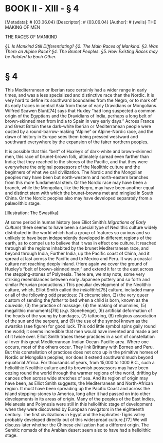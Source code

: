 # BOOK II - XIII - § 4
[Metadata]: # {03.06.04}
[Descriptor]: # {03.06.04}
[Author]: # {wells}
THE MAKING OF MEN

THE RACES OF MANKIND

_§1. Is Mankind Still Differentiating? §2. The Main Races of      Mankind.
§3. Was There an Alpine Race? §4. The Brunet Peoples. §5.      How Existing
Races may be Related to Each Other._

# § 4
This Mediterranean or Iberian race certainly had a wider range in early times,
and was a less specialized and distinctive race than the Nordic. It is very
hard to define its southward boundaries from the Negro, or to mark off its
early traces in central Asia from those of early Dravidians or Mongolians.
Wilfred Scawen Blunt[74] says that Huxley “had long suspected a common origin
of the Egyptians and the Dravidians of India, perhaps a long belt of
brown-skinned men from India to Spain in very early days.” Across France and
Great Britain these dark-white Iberian or Mediterranean people were ousted by a
round-barrow-making “Alpine” or Alpine-Nordic race, and the dawn of history in
Europe sees them being pressed westward and southward everywhere by the
expansion of the fairer northern peoples.

It is possible that this “belt” of Huxley’s of dark-white and brown-skinned
men, this race of brunet-brown folk, ultimately spread even farther than India;
that they reached to the shores of the Pacific, and that they were everywhere
the original possessors of the Neolithic culture and the beginners of what we
call civilization. The Nordic and the Mongolian peoples may have been but
north-western and north-eastern branches from this more fundamental stem. Or
the Nordic race may have been a branch, while the Mongolian, like the Negro,
may have been another equal and distinct stem with which the brunet-browns met
and mingled in South China. Or the Nordic peoples also may have developed
separately from a palæolithic stage.

[Illustration: The Swastika]

At some period in human history (see Elliot Smith’s _Migrations of Early
Culture_) there seems to have been a special type of Neolithic culture widely
distributed in the world which had a group of features so curious and so
unlikely to have been independently developed in different regions of the
earth, as to compel us to believe that it was in effect one culture. It reached
through all the regions inhabited by the brunet Mediterranean race, and beyond
through India, Further India, up the Pacific coast of China, and it spread at
last across the Pacific and to Mexico and Peru. It was a coastal culture not
reaching deeply inland. (Here again we cover the ground of Huxley’s “belt of
brown-skinned men,” and extend it far to the east across the stepping-stones of
Polynesia. There are, we may note, some very striking resemblances between
early Japanese pottery and so forth and similar Peruvian productions.) This
peculiar development of the Neolithic culture, which, Elliot Smith called the
_heliolithic_[75] culture, included many or all of the following odd practices:
(1) circumcision, (2) the very queer custom of sending the _father_ to bed when
a child is born, known as the _couvade_, (3) the practice of massage, (4) the
making of mummies, (5) megalithic monuments[76] (_e.g._ Stonehenge), (6)
artificial deformation of the heads of the young by bandages, (7) tattooing,
(8) religious association of the sun and the serpent, and (9) the use of the
symbol known as the swastika (see figure) for good luck. This odd little symbol
spins gaily round the world; it seems incredible that men would have invented
and made a pet of it twice over. Elliot Smith traces these practices in a sort
of constellation all over this great Mediterranean-Indian Ocean-Pacific area.
Where one occurs, most of the others occur. They link Brittany with Borneo and
Peru. But this constellation of practices does not crop up in the primitive
homes of Nordic or Mongolian peoples, nor does it extend southward much beyond
equatorial Africa. For thousands of years, from 15,000 to 1000 B.C., such a
heliolithic Neolithic culture and its brownish possessors may have been oozing
round the world through the warmer regions of the world, drifting by canoes
often across wide stretches of sea. And its region of origin may have been, as
Elliot Smith suggests, the Mediterranean and North-African region. It must have
been spreading up the Pacific Coast and across the island stepping-stones to
America, long after it had passed on into other developments in its areas of
origin. Many of the peoples of the East Indies, Melanesia and Polynesia were
still in this heliolithic stage of development when they were discovered by
European navigators in the eighteenth century. The first civilizations in Egypt
and the Euphrates-Tigris valley probably developed directly out of this
widespread culture.[77] We will discuss later whether the Chinese civilization
had a different origin. The Semitic nomads of the Arabian desert seem also to
have had a heliolithic stage.

